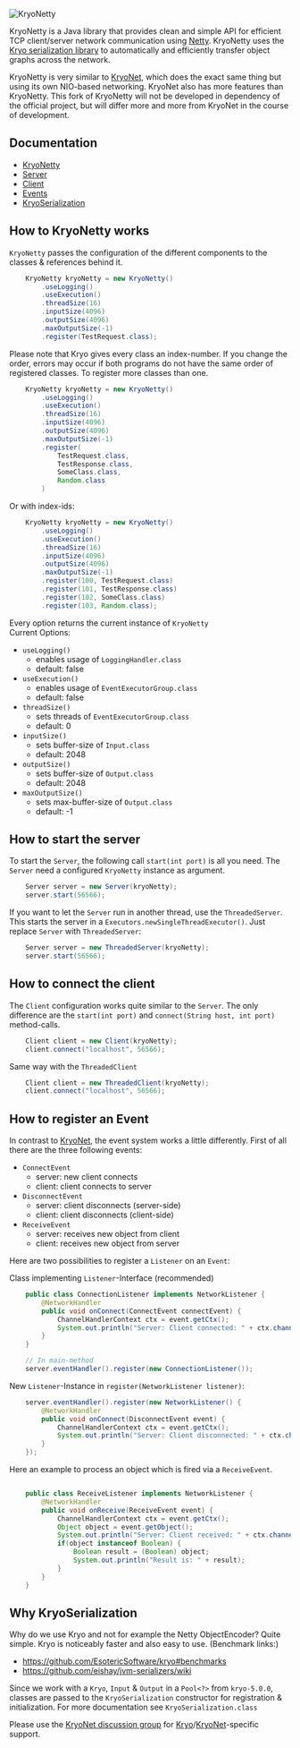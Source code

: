 ![KryoNetty](https://raw.github.com/wiki/EsotericSoftware/kryonetty/logo.jpg)

KryoNetty is a Java library that provides clean and simple API for efficient TCP client/server network communication using [Netty](http://netty.io/). KryoNetty uses the [Kryo serialization library](https://github.com/EsotericSoftware/kryo) to automatically and efficiently transfer object graphs across the network.

KryoNetty is very similar to [KryoNet](https://github.com/EsotericSoftware/kryonet), which does the exact same thing but using its own NIO-based networking. KryoNet also has more features than KryoNetty. This fork of KryoNetty will not be developed in dependency of the official project, but will differ more and more from KryoNet in the course of development.

## Documentation

- [KryoNetty](#how-to-kryonetty-works)
- [Server](#how-to-start-the-server)
- [Client](#how-to-connect-the-client)
- [Events](#how-to-register-an-event)
- [KryoSerialization](#why-kryoserialization)


## How to KryoNetty works 
`KryoNetty` passes the configuration of the different components to the classes & references behind it.

```java
    KryoNetty kryoNetty = new KryoNetty()
        .useLogging()
        .useExecution()
        .threadSize(16)
        .inputSize(4096)
        .outputSize(4096)
        .maxOutputSize(-1)
        .register(TestRequest.class);
```

Please note that Kryo gives every class an index-number. If you change the order, errors may occur if both programs do not have the same order of registered classes. To register more classes than one.

```java
    KryoNetty kryoNetty = new KryoNetty()
        .useLogging()
        .useExecution()
        .threadSize(16)
        .inputSize(4096)
        .outputSize(4096)
        .maxOutputSize(-1)
        .register(
            TestRequest.class,
            TestResponse.class,
            SomeClass.class,
            Random.class
        )
```

Or with index-ids:

```java
    KryoNetty kryoNetty = new KryoNetty()
        .useLogging()
        .useExecution()
        .threadSize(16)
        .inputSize(4096)
        .outputSize(4096)
        .maxOutputSize(-1)
        .register(100, TestRequest.class)
        .register(101, TestResponse.class)
        .register(102, SomeClass.class)
        .register(103, Random.class);
```


Every option returns the current instance of `KryoNetty`<br>
Current Options:
- `useLogging()` 
    - enables usage of `LoggingHandler.class`
    - default: false
- `useExecution()` 
    - enables usage of `EventExecutorGroup.class`
    - default: false
- `threadSize()` 
    - sets threads of `EventExecutorGroup.class` 
    - default: 0
- `inputSize()` 
    - sets buffer-size of `Input.class` 
    - default: 2048
- `outputSize()` 
    - sets buffer-size of `Output.class`
    - default: 2048
- `maxOutputSize()` 
    - sets max-buffer-size of `Output.class` 
    - default: -1




## How to start the server

To start the `Server`, the following call `start(int port)` is all you need. The `Server` need a configured `KryoNetty` instance as argument.

```java
    Server server = new Server(kryoNetty);
    server.start(56566);
```

If you want to let the `Server` run in another thread, use the `ThreadedServer`. This starts the server in a `Executors.newSingleThreadExecutor()`. Just replace `Server` with `ThreadedServer`:

```java
    Server server = new ThreadedServer(kryoNetty);
    server.start(56566);
```




## How to connect the client

The `Client` configuration works quite similar to the `Server`. The only difference are the `start(int port)` and `connect(String host, int port)` method-calls.

```java
    Client client = new Client(kryoNetty);
    client.connect("localhost", 56566);
```

Same way with the `ThreadedClient`

```java
    Client client = new ThreadedClient(kryoNetty);
    client.connect("localhost", 56566);
```




## How to register an Event

In contrast to [KryoNet](https://github.com/EsotericSoftware/kryonet), the event system works a little differently. First of all there are the three following events:

- `ConnectEvent`
    - server: new client connects 
    - client: client connects to server
- `DisconnectEvent`
    - server: client disconnects (server-side)
    - client: client disconnects (client-side)
- `ReceiveEvent`
    - server: receives new object from client
    - client: receives new object from server 

Here are two possibilities to register a `Listener` on an `Event`:

Class implementing `Listener`-Interface (recommended)

```java
    public class ConnectionListener implements NetworkListener {
        @NetworkHandler
        public void onConnect(ConnectEvent connectEvent) {
            ChannelHandlerContext ctx = event.getCtx();
            System.out.println("Server: Client connected: " + ctx.channel().remoteAddress());
        }
    }

    // In main-method
    server.eventHandler().register(new ConnectionListener());
```


New `Listener`-Instance in `register(NetworkListener listener)`:

```java
    server.eventHandler().register(new NetworkListener() {
        @NetworkHandler
        public void onConnect(DisconnectEvent event) {
            ChannelHandlerContext ctx = event.getCtx();
            System.out.println("Server: Client disconnected: " + ctx.channel().remoteAddress());
        }
    });
```

Here an example to process an object which is fired via a `ReceiveEvent`.

```java

    public class ReceiveListener implements NetworkListener {
        @NetworkHandler
        public void onReceive(ReceiveEvent event) {
            ChannelHandlerContext ctx = event.getCtx();
            Object object = event.getObject();
            System.out.println("Server: Client received: " + ctx.channel().remoteAddress() + "/" + object);
            if(object instanceof Boolean) {
                Boolean result = (Boolean) object;
                System.out.println("Result is: " + result);
            }
        }
    }

```

## Why KryoSerialization

Why do we use Kryo and not for example the Netty ObjectEncoder? Quite simple. Kryo is noticeably faster and also easy to use. 
(Benchmark links:)
- https://github.com/EsotericSoftware/kryo#benchmarks
- https://github.com/eishay/jvm-serializers/wiki

Since we work with a `Kryo`, `Input` & `Output` in a `Pool<?>` from `kryo-5.0.0`, classes are passed to the `KryoSerialization` constructor for registration & initialization.
For more documentation see `KryoSerialization.class`

Please use the [KryoNet discussion group](http://groups.google.com/group/kryonet-users) for [Kryo](https://github.com/EsotericSoftware/kryo)/[KryoNet](https://github.com/EsotericSoftware/kryonet)-specific support. <br>
